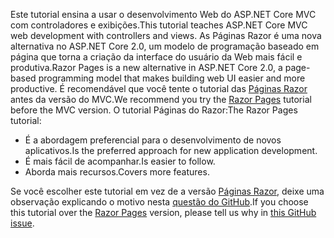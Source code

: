 <span data-ttu-id="fb454-101">Este tutorial ensina a usar o desenvolvimento Web do ASP.NET Core MVC com controladores e exibições.</span><span class="sxs-lookup"><span data-stu-id="fb454-101">This tutorial teaches ASP.NET Core MVC web development with controllers and views.</span></span> <span data-ttu-id="fb454-102">As Páginas Razor é uma nova alternativa no ASP.NET Core 2.0, um modelo de programação baseado em página que torna a criação da interface do usuário da Web mais fácil e produtiva.</span><span class="sxs-lookup"><span data-stu-id="fb454-102">Razor Pages is a new alternative in ASP.NET Core 2.0, a page-based programming model that makes building web UI easier and more productive.</span></span> <span data-ttu-id="fb454-103">É recomendável que você tente o tutorial das [Páginas Razor](xref:tutorials/razor-pages/razor-pages-start) antes da versão do MVC.</span><span class="sxs-lookup"><span data-stu-id="fb454-103">We recommend you try the [Razor Pages](xref:tutorials/razor-pages/razor-pages-start) tutorial before the MVC version.</span></span> <span data-ttu-id="fb454-104">O tutorial Páginas do Razor:</span><span class="sxs-lookup"><span data-stu-id="fb454-104">The Razor Pages tutorial:</span></span>

* <span data-ttu-id="fb454-105">É a abordagem preferencial para o desenvolvimento de novos aplicativos.</span><span class="sxs-lookup"><span data-stu-id="fb454-105">Is the preferred approach for new application development.</span></span>
* <span data-ttu-id="fb454-106">É mais fácil de acompanhar.</span><span class="sxs-lookup"><span data-stu-id="fb454-106">Is easier to follow.</span></span>
* <span data-ttu-id="fb454-107">Aborda mais recursos.</span><span class="sxs-lookup"><span data-stu-id="fb454-107">Covers more features.</span></span>

<span data-ttu-id="fb454-108">Se você escolher este tutorial em vez de a versão [Páginas Razor](xref:tutorials/razor-pages/razor-pages-start), deixe uma observação explicando o motivo nesta [questão do GitHub](https://github.com/aspnet/Docs/issues/6146).</span><span class="sxs-lookup"><span data-stu-id="fb454-108">If you choose this tutorial over the [Razor Pages](xref:tutorials/razor-pages/razor-pages-start) version, please tell us why in [this GitHub issue](https://github.com/aspnet/Docs/issues/6146).</span></span>
